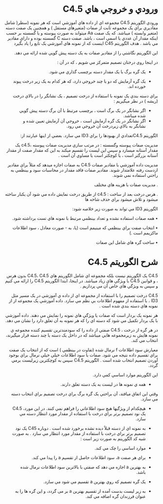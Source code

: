 <div dir="rtl">
  
 # ورودي و خروجي هاي C4.5 
 
ورودي الگوريتم C4.5 مجموعه اي از داده هاي آموزشي است که هر نمونه (سطر( شامل مقاديري براي يک مجموعه ثابت از صفات (متغيرهاي مستقل ) و همچنين يک صفت دسته (متغير وابسته ) ميباشد. که يک صفت Aa ميتواند به صورت پيوسته و يا گسسته بر حسب اينکه مقدار آن عددي يا اسمي است ، باشد. صفت دسته C گسسته بوده و داراي مقادير مي باشد
. 
هدف الگوريتم C45 اينست که از نمونه هاي آموزشي يک تابع را ياد بگيرد 

اين الگوريتم نگاشتي را از مقادير صفات به يک دسته پيش گويي شده ارائه مي دهد. 

در اينجا روي درختان تصميم متمرکز مي شويم ، که در آن : 

- يک گره برگ با يک مقدار دسته برچسب گذاري مي شود.

- يک گره آزمايش که دو يا چند خروجي دارد، که هر کدام به يک زير درخت پيوند خورده اند. 

براي دسته بندي يک نمونه با استفاده از درخت تصميم ، يک نشانگر را در بالاي درخت (ريشه ) در نظر ميگيريم : 

- اگر نشانگر در يک برگ است ، برچسب مرتبط با آن برگ دسته پيش گويي شده ميباشد. 
- اگر نشانگر در يک گره آزمايش است ، خروجي آن آزمايش تعيين شده و نشانگر به بالاي زيردرخت آن خروجي مي رود. 

الگوریتم C4.5تعدادي از بهبودها را براي ID3 مي سازد. بعضي از اينها عبارتند از: 

مديريت صفات پيوسته وگسسته : در مرتب سازي مديريت صفات پيوسته ،c4.5 يک مقدار آستانه ميسازد و سپس اين ليست را تقسيم ميکند به اين که مقدار صفت از مقدار آستانه بزرگتر است ، يا کوچکتر است يا مساوي آن است . 


مديريت داده آموزشي با مقادير صفات C4.5 به صفات اجازه ميدهد که مثلاً براي مقادير ازدست رفته علامتدار شوند. مقادير صفات فاقد مقدار در محاسبات سود و بينظمي به راحتي استفاده نمي شوند. 

. مديريت صفات با هزينه هاي مختلف 

. هرس درخت بعد از ساخت : c4.5 از طريق درخت نمايش داده مي شود آن يکبار ساخته ميشود و تلاش ميشود براي حذف شاخه ها 

الگوريتم ID3 مي تواند به صورت زير خلاصه شود: 

• همه صفات استفاده نشده و تعداد بينظمي مرتبط با نمونه هاي تست برداشته شود. 

• انتخاب صفت براي بينظمي که مينيمم است (يا، به - صورت معادل ، سود اطلاعات ماکزيمم است .) 

• ساخت گره هاي شامل اين صفات 

# شرح الگوريتم C4.5
  
C4.5   يک الگوريتم نيست بلکه مجموعه اي شامل الگوريتم هاي C4.5، C4.5 بدون هرس ، و قوانين C4.5 با ويژگي هاي زياد ميباشد. در اينجا، ابتدا الگوريتم C4.5 را ارائه مي کنيم و سپس به ويژگي هاي خاص آن مي پردازيم . 

C4.5 درخت تصميم را با استفاده از مجموعه اي از داده ي آموزشي در يک مسير مثل ID3 ، با استفاده از مفهوم اطلاعات بي نظم مي سازد. داده آموزشي يک مجموعه از از نمونه هاي دسته بندي شده است . 

هر نمونه يک بردار است که صفات يا ويژگي هاي نمونه را نمايش مي دهند. داده آموزشي با يک بردار تکميل مي شود که دسته اي را که هر نمونه به آن تعلق دارد را نشان مي دهد.

 در هر گره از درخت ، C4.5  صفتي از داده را که سودمندترين تقسيم کننده مجموعه ي نمونه هايش به زيرمجموعه هايي ميباشد که در داخل يک دسته يا چند دسته قرار ميگيرند، انتخاب مي کند. 

معيارش سود اطلاعات f نرمال شده (تفاوت در بينظمي ) است که از انتخاب يک صفت براي تقسيم داده نتيجه مي شود. صفات با سود اطلاعات خيلي خيلي نرمال براي بوجود آوردن تصميم انتخاب شده است . الگوريتم C4.5  سپس به کوچکترين زيرليست برمي گردد. 

اين الگوريتم موارد اساسي کمي دارد. 

- همه ي نمونه ها در ليست به يک دسته تعلق دارند. 

وقتي اين اتفاق ميافتد، آن براحتي يک گره برگ براي درخت تصميم براي انتخاب دسته مي سازد. 

- هيچکدام از ويژگيها هيچ سود اطلاعاتي را فراهم نمي کنند. در اين مورد، C4.5  يک نود تصميم برتر براي درخت با استفاده از مقدار مورد انتظار دسته مي سازد. 

- به نمونه اي از دسته قبلاً ديده نشده برخورد شده است . دوباره C45 يک نود تصميم برتر براي درخت با استفاده از مقدار مورد انتظار مي سازد
. 
به صورت شبه کد الگوريتم به صورت زير است : 

- موارد اساسي را چک مي کند. 

- براي هر صفت a، سود اطلاعات حاصل از تقسيم a را پيدا مي کند. 

- به بهترين a اجازه مي دهد که صفتي با بالاترين سود اطلاعات نرمال شده باشد. 

- يک گره تصميم که روي بهترين a تقسيم مي شود مي سازد. 

- به زير ليست بدست آمده از تقسيم بهترين a بر می گردد، و اين گره ها را به عنوان فرزندان گره اضافه مي کند.
 
  
  
  
  
  
  
  
  
  
  
  </div>
